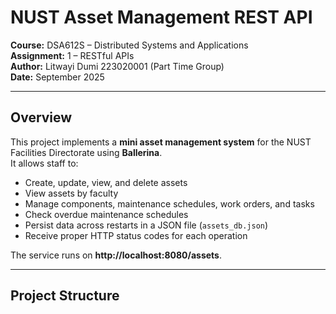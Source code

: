 # NUST Asset Management REST API

**Course:** DSA612S – Distributed Systems and Applications  
**Assignment:** 1 – RESTful APIs  
**Author:** Litwayi Dumi 223020001 (Part Time Group)  
**Date:** September 2025

---

## Overview

This project implements a **mini asset management system** for the NUST Facilities Directorate using **Ballerina**.  
It allows staff to:

- Create, update, view, and delete assets
- View assets by faculty
- Manage components, maintenance schedules, work orders, and tasks
- Check overdue maintenance schedules
- Persist data across restarts in a JSON file (`assets_db.json`)
- Receive proper HTTP status codes for each operation

The service runs on **http://localhost:8080/assets**.

---

## Project Structure


